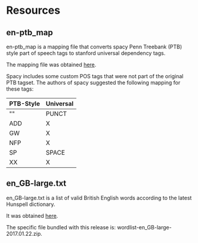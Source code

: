 # Resources

## en-ptb_map

en-ptb_map is a mapping file that converts spacy Penn Treebank (PTB) style part of speech tags to stanford universal dependency tags.  

The mapping file was obtained [here](http://universaldependencies.org/tagset-conversion/en-penn-uposf.html).  

Spacy includes some custom POS tags that were not part of the original PTB tagset. The authors of spacy suggested the following mapping for these tags:

| PTB-Style | Universal
|-----------|--------
| ""        | PUNCT
| ADD       | X
| GW        | X
| NFP       | X
| SP        | SPACE
| XX        | X

## en_GB-large.txt 

en_GB-large.txt is a list of valid British English words according to the latest Hunspell dictionary.  

It was obtained [here](https://sourceforge.net/projects/wordlist/files/speller/2017.01.22/).  

The specific file bundled with this release is: wordlist-en_GB-large-2017.01.22.zip.
